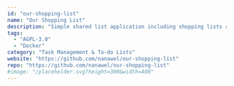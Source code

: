 ```yaml
---
id: "our-shopping-list"
name: "Our Shopping List"
description: "Simple shared list application including shopping lists and any other small todo-list that needs to be used collaboratively."
tags:
  - "AGPL-3.0"
  - "Docker"
category: "Task Management & To-do Lists"
website: "https://github.com/nanawel/our-shopping-list"
repo: "https://github.com/nanawel/our-shopping-list"
#image: "/placeholder.svg?height=300&width=400"
---
```


